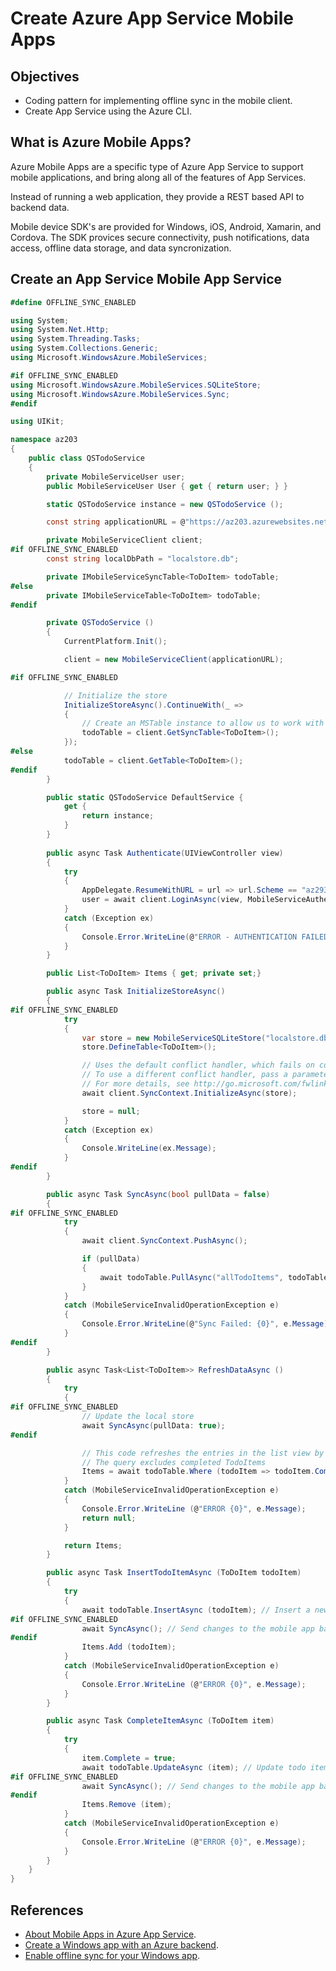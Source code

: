 # Create Azure App Service Mobile Apps

## Objectives
* Coding pattern for implementing offline sync in the mobile client.
* Create App Service using the Azure CLI.

## What is Azure Mobile Apps?
Azure Mobile Apps are a specific type of Azure App Service to support mobile applications, and bring along all of the features of App Services.

Instead of running a web application, they provide a REST based API to backend data.

Mobile device SDK's are provided for Windows, iOS, Android, Xamarin, and Cordova. The SDK provices secure connectivity, push notifications, data access, offline data storage, and data syncronization.

## Create an App Service Mobile App Service
```csharp
#define OFFLINE_SYNC_ENABLED

using System;
using System.Net.Http;
using System.Threading.Tasks;
using System.Collections.Generic;
using Microsoft.WindowsAzure.MobileServices;

#if OFFLINE_SYNC_ENABLED
using Microsoft.WindowsAzure.MobileServices.SQLiteStore;
using Microsoft.WindowsAzure.MobileServices.Sync;
#endif

using UIKit;

namespace az203
{
    public class QSTodoService
    {
        private MobileServiceUser user;
        public MobileServiceUser User { get { return user; } }

        static QSTodoService instance = new QSTodoService ();

        const string applicationURL = @"https://az203.azurewebsites.net";

        private MobileServiceClient client;
#if OFFLINE_SYNC_ENABLED
        const string localDbPath = "localstore.db";

        private IMobileServiceSyncTable<ToDoItem> todoTable;
#else
        private IMobileServiceTable<ToDoItem> todoTable;
#endif

        private QSTodoService ()
        {
            CurrentPlatform.Init();

            client = new MobileServiceClient(applicationURL);

#if OFFLINE_SYNC_ENABLED

			// Initialize the store
			InitializeStoreAsync().ContinueWith(_ =>
			{
				// Create an MSTable instance to allow us to work with the TodoItem table
				todoTable = client.GetSyncTable<ToDoItem>();
			});
#else
            todoTable = client.GetTable<ToDoItem>();
#endif
        }

        public static QSTodoService DefaultService {
            get {
                return instance;
            }
        }
       
		public async Task Authenticate(UIViewController view)
        {
            try
            {
                AppDelegate.ResumeWithURL = url => url.Scheme == "az293" && client.ResumeWithURL(url);
				user = await client.LoginAsync(view, MobileServiceAuthenticationProvider.Google, "az293");
            }
            catch (Exception ex)
            {
                Console.Error.WriteLine(@"ERROR - AUTHENTICATION FAILED {0}", ex.Message);
			}
        }        

		public List<ToDoItem> Items { get; private set;}

        public async Task InitializeStoreAsync()
		{
#if OFFLINE_SYNC_ENABLED
			try
			{
				var store = new MobileServiceSQLiteStore("localstore.db");
				store.DefineTable<ToDoItem>();

				// Uses the default conflict handler, which fails on conflict
				// To use a different conflict handler, pass a parameter to InitializeAsync.
				// For more details, see http://go.microsoft.com/fwlink/?LinkId=521416
				await client.SyncContext.InitializeAsync(store);

				store = null;
			} 
            catch (Exception ex)
			{
				Console.WriteLine(ex.Message);
			}
#endif
        }

        public async Task SyncAsync(bool pullData = false)
        {
#if OFFLINE_SYNC_ENABLED
            try
            {
                await client.SyncContext.PushAsync();

                if (pullData) 
                {
                    await todoTable.PullAsync("allTodoItems", todoTable.CreateQuery()); // query ID is used for incremental sync
                }
            }
            catch (MobileServiceInvalidOperationException e)
            {
                Console.Error.WriteLine(@"Sync Failed: {0}", e.Message);
            }
#endif
        }

        public async Task<List<ToDoItem>> RefreshDataAsync ()
        {
            try 
            {
#if OFFLINE_SYNC_ENABLED
                // Update the local store
                await SyncAsync(pullData: true);
#endif

                // This code refreshes the entries in the list view by querying the local TodoItems table.
                // The query excludes completed TodoItems
                Items = await todoTable.Where (todoItem => todoItem.Complete == false).ToListAsync ();
            } 
            catch (MobileServiceInvalidOperationException e) 
            {
                Console.Error.WriteLine (@"ERROR {0}", e.Message);
                return null;
            }

            return Items;
        }

        public async Task InsertTodoItemAsync (ToDoItem todoItem)
        {
            try 
            {
                await todoTable.InsertAsync (todoItem); // Insert a new TodoItem into the local database.
#if OFFLINE_SYNC_ENABLED
                await SyncAsync(); // Send changes to the mobile app backend.
#endif
                Items.Add (todoItem);
            } 
            catch (MobileServiceInvalidOperationException e) 
            {
                Console.Error.WriteLine (@"ERROR {0}", e.Message);
            }
        }

        public async Task CompleteItemAsync (ToDoItem item)
        {
            try 
            {
                item.Complete = true;
                await todoTable.UpdateAsync (item); // Update todo item in the local database
#if OFFLINE_SYNC_ENABLED
                await SyncAsync(); // Send changes to the mobile app backend.
#endif
                Items.Remove (item);
            } 
            catch (MobileServiceInvalidOperationException e) 
            {
                Console.Error.WriteLine (@"ERROR {0}", e.Message);
            }
        }
    }
}
```

## References
* [About Mobile Apps in Azure App Service](https://docs.microsoft.com/en-us/azure/app-service-mobile/app-service-mobile-value-prop).
* [Create a Windows app with an Azure backend](https://docs.microsoft.com/en-us/azure/app-service-mobile/app-service-mobile-windows-store-dotnet-get-started).
* [Enable offline sync for your Windows app](https://docs.microsoft.com/en-us/azure/app-service-mobile/app-service-mobile-windows-store-dotnet-get-started-offline-data).
